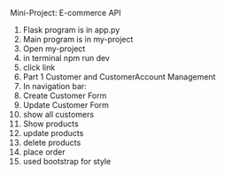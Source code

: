 Mini-Project: E-commerce API
1.  Flask program is in app.py
2.  Main program is in my-project
3.  Open my-project
4.  in terminal npm run dev
5.  click link
6.  Part 1 Customer and CustomerAccount Management
7.  In navigation bar:
8.  Create Customer Form
9.  Update Customer Form
10.  show all customers
11.  Show products
12.  update products
13.  delete products
14.  place order
15.  used bootstrap for style
